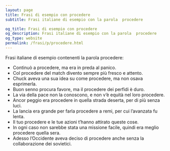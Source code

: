 ```yaml
---
layout: page
title: Frasi di esempio con procedere 
subtitle: Frasi italiane di esempio con la parola  procedere

og_title: Frasi di esempio con procedere 
og_description: Frasi italiane di esempio con la parola  procedere
og_type: website
permalink: /frasi/p/procedere.html
---
```


Frasi italiane di esempio contenenti la parola procedere:


- Continuò a procedere, ma era in preda al panico.
- Col procedere del match divento sempre più fresco e attento.
- Chuck aveva una sua idea su come procedere, ma non osava esprimerla.
- Buon senno procura favore, ma il procedere dei perfidi è duro.
- La via della pace non la conoscono, e non v’è equità nel loro procedere.
- Ancor peggio era procedere in quella strada deserta, per di più senza luci.
- La lancia era grande per farla procedere a remi, per cui l’avanzata fu lenta.
- Il tuo procedere e le tue azioni t’hanno attirato queste cose.
- In ogni caso non sarebbe stata una missione facile, quindi era meglio procedere quella sera.
- Adesso l’Occidente aveva deciso di procedere anche senza la collaborazione dei sovietici.
